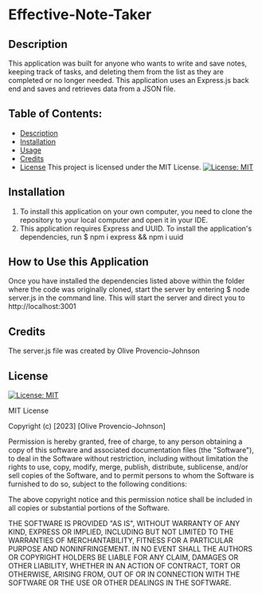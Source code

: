 # Effective-Note-Taker

## Description
This application was built for anyone who wants to write and save notes, keeping track of tasks, and deleting them from the list as they are completed or no longer needed. This application uses an Express.js back end and saves and retrieves data from a JSON file. 

  ## Table of Contents: 
  - [Description](#description) 
  - [Installation](#installation)
  - [Usage](#usage) 
  - [Credits](#credits) 
  - [License](#license) This project is licensed under the MIT License. [![License: MIT](https://img.shields.io/badge/License-MIT-yellow.svg)](https://opensource.org/licenses/MIT)

## Installation
1. To install this application on your own computer, you need to clone the repository to your local computer and open it in your IDE. 
2. This application requires Express and UUID. To install the application's dependencies, run $ npm i express && npm i uuid

## How to Use this Application
Once you have installed the dependencies listed above within the folder where the code was originally cloned, start the server by entering $ node server.js in the command line. This will start the server and direct you to http://localhost:3001


## Credits 
The server.js file was created by Olive Provencio-Johnson

## License
   [![License: MIT](https://img.shields.io/badge/License-MIT-yellow.svg)](https://opensource.org/licenses/MIT)

  MIT License

Copyright (c) [2023] [Olive Provencio-Johnson]

Permission is hereby granted, free of charge, to any person obtaining a copy
of this software and associated documentation files (the "Software"), to deal
in the Software without restriction, including without limitation the rights
to use, copy, modify, merge, publish, distribute, sublicense, and/or sell
copies of the Software, and to permit persons to whom the Software is
furnished to do so, subject to the following conditions:

The above copyright notice and this permission notice shall be included in all
copies or substantial portions of the Software.

THE SOFTWARE IS PROVIDED "AS IS", WITHOUT WARRANTY OF ANY KIND, EXPRESS OR
IMPLIED, INCLUDING BUT NOT LIMITED TO THE WARRANTIES OF MERCHANTABILITY,
FITNESS FOR A PARTICULAR PURPOSE AND NONINFRINGEMENT. IN NO EVENT SHALL THE
AUTHORS OR COPYRIGHT HOLDERS BE LIABLE FOR ANY CLAIM, DAMAGES OR OTHER
LIABILITY, WHETHER IN AN ACTION OF CONTRACT, TORT OR OTHERWISE, ARISING FROM,
OUT OF OR IN CONNECTION WITH THE SOFTWARE OR THE USE OR OTHER DEALINGS IN THE
SOFTWARE.



